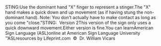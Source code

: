 STING:Use the dominant hand "X" finger to represent a stinger.The "X" hand makes a quick down and up movement (as if having stung 
			the non-dominant hand). Note: You don't actually have to make 
			contact as long as you come "close."STING:  Version 2This version of the sign only uses a quick downward movement.Either version is fine.You can learnAmerican Sign Language (ASL)online at American Sign Language University ™ASLresources by Lifeprint.com  ©  Dr. William Vicars